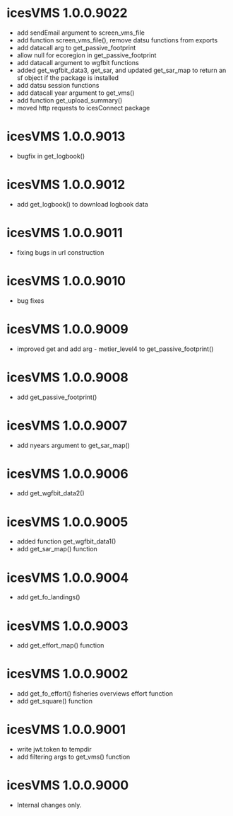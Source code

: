 <!-- NEWS.md is maintained by https://cynkra.github.io/fledge, do not edit -->

# icesVMS 1.0.0.9022

* add sendEmail argument to screen_vms_file
* add function screen_vms_file(), remove datsu functions from exports
* add datacall arg to get_passive_footprint
* allow null for ecoregion in get_passive_footprint
* add datacall argument to wgfbit functions
* added get_wgfbit_data3, get_sar, and updated get_sar_map to return an sf object if the package is installed
* add datsu session functions
* add datacall year argument to get_vms()
* add function get_upload_summary()
* moved http requests to icesConnect package


# icesVMS 1.0.0.9013

* bugfix in get_logbook()


# icesVMS 1.0.0.9012

* add get_logbook() to download logbook data


# icesVMS 1.0.0.9011

* fixing bugs in url construction


# icesVMS 1.0.0.9010

*  bug fixes


# icesVMS 1.0.0.9009

*  improved  get and add arg - metier_level4 to get_passive_footprint()


# icesVMS 1.0.0.9008

* add get_passive_footprint()


# icesVMS 1.0.0.9007

* add nyears argument to get_sar_map()


# icesVMS 1.0.0.9006

* add get_wgfbit_data2()


# icesVMS 1.0.0.9005

* added function get_wgfbit_data1()
* add get_sar_map() function


# icesVMS 1.0.0.9004

* add get_fo_landings()


# icesVMS 1.0.0.9003

* add get_effort_map() function


# icesVMS 1.0.0.9002

* add get_fo_effort() fisheries overviews effort function
* add get_square() function


# icesVMS 1.0.0.9001

* write jwt.token to tempdir
* add filtering args to get_vms() function


# icesVMS 1.0.0.9000

- Internal changes only.


